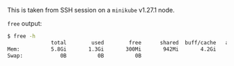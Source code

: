 This is taken from SSH session on a `minikube` v1.27.1 node.

`free` output:

```bash
$ free -h
              total        used        free      shared  buff/cache   available
Mem:          5.8Gi       1.3Gi       300Mi       942Mi       4.2Gi       3.3Gi
Swap:            0B          0B          0B
```
